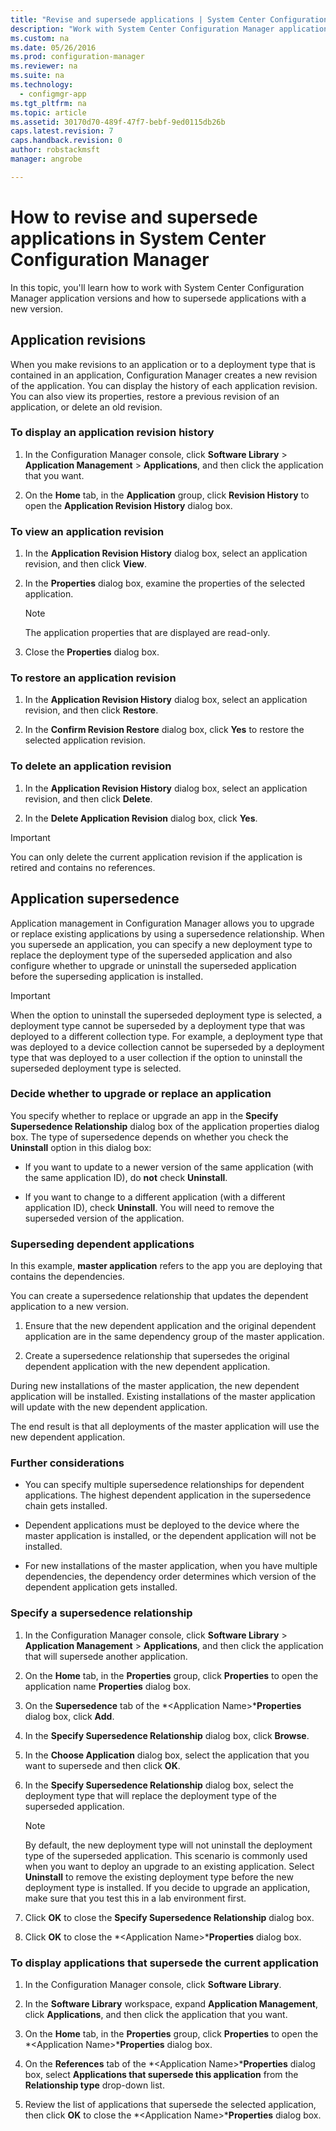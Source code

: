 ```yaml
---
title: "Revise and supersede applications | System Center Configuration Manager"
description: "Work with System Center Configuration Manager application versions and supersede applications."
ms.custom: na
ms.date: 05/26/2016
ms.prod: configuration-manager
ms.reviewer: na
ms.suite: na
ms.technology:
  - configmgr-app
ms.tgt_pltfrm: na
ms.topic: article
ms.assetid: 30170d70-489f-47f7-bebf-9ed0115db26b
caps.latest.revision: 7
caps.handback.revision: 0
author: robstackmsftmanager: angrobe

---
```

# How to revise and supersede applications in System Center Configuration Manager
In this topic, you'll learn how to work with System Center Configuration Manager application versions and how to supersede applications with a new version.  

##  Application revisions  
 When you make revisions to an application or to a deployment type that is contained in an application, Configuration Manager creates a new revision of the application. You can display the history of each application revision. You can also view its properties, restore a previous revision of an application, or delete an old revision.  

### To display an application revision history  

1.  In the Configuration Manager console, click **Software Library** > **Application Management** > **Applications**, and then click the application that you want.  

3.  On the **Home** tab, in the **Application** group, click **Revision History** to open the **Application Revision History** dialog box.  

### To view an application revision  

1.  In the **Application Revision History** dialog box, select an application revision, and then click **View**.  

2.  In the **Properties** dialog box, examine the properties of the selected application.  

    > [!NOTE]  
    >  The application properties that are displayed are read-only.  

3.  Close the **Properties** dialog box.  

### To restore an application revision  

1.  In the **Application Revision History** dialog box, select an application revision, and then click **Restore**.  

2.  In the **Confirm Revision Restore** dialog box, click **Yes** to restore the selected application revision.  

### To delete an application revision  

1.  In the **Application Revision History** dialog box, select an application revision, and then click **Delete**.  

2.  In the **Delete Application Revision** dialog box, click **Yes**.  

> [!IMPORTANT]  
>  You can only delete the current application revision if the application is retired and contains no references.  

##  Application supersedence  
 Application management in Configuration Manager allows you to upgrade or replace existing applications by using a supersedence relationship. When you supersede an application, you can specify a new deployment type to replace the deployment type of the superseded application and also configure whether to upgrade or uninstall the superseded application before the superseding application is installed.  

> [!IMPORTANT]  
>  When the option to uninstall the superseded deployment type is selected, a deployment type cannot be superseded by a deployment type that was deployed to a different collection type.  For example, a deployment type that was deployed to a device collection cannot be superseded by a deployment type that was deployed to a user collection if the option to uninstall the superseded deployment type is selected.  

### Decide whether to upgrade or replace an application  
 You specify whether to replace or upgrade an app in the **Specify Supersedence Relationship** dialog box of the application properties dialog box. The type of supersedence depends on whether you check the **Uninstall** option in this dialog box:  

-   If you want to update to a newer version of the same application (with the same application ID), do **not** check **Uninstall**.  

-   If you want to change to a different application (with a different application ID), check **Uninstall**. You will need to remove the superseded version of the application.  

### Superseding dependent applications  
 In this example, **master application** refers to the app you are deploying that contains the dependencies.  

 You can create a supersedence relationship that updates the dependent application to a new version.  

1.  Ensure that the new dependent application and the original dependent application are in the same dependency group of the master application.  

2.  Create a supersedence relationship that supersedes the original dependent application with the new dependent application.  

 During new installations of the master application, the new dependent application will be installed. Existing installations of the master application will update with the new dependent application.  

 The end result is that all deployments of the master application will use the new dependent application.  

### Further considerations  

-   You can specify multiple supersedence relationships for dependent applications. The highest dependent application in the supersedence chain gets installed.  

-   Dependent applications must be deployed to the device where the master application is installed, or the dependent application will not be installed.  

-   For new installations of the master application, when you have multiple dependencies, the dependency order determines which version of the dependent application gets installed.  

### Specify a supersedence relationship  

1.  In the Configuration Manager console, click **Software Library** > **Application Management** > **Applications**, and then click the application that will supersede another application.  

3.  On the **Home** tab, in the **Properties** group, click **Properties** to open the application name **Properties** dialog box.  

4.  On the **Supersedence** tab of the *<Application Name\>***Properties** dialog box, click **Add**.  

5.  In the **Specify Supersedence Relationship** dialog box, click **Browse**.  

6.  In the **Choose Application** dialog box, select the application that you want to supersede and then click **OK**.  

7.  In the **Specify Supersedence Relationship** dialog box, select the deployment type that will replace the deployment type of the superseded application.  

    > [!NOTE]  
    >  By default, the new deployment type will not uninstall the deployment type of the superseded application. This scenario is commonly used when you want to deploy an upgrade to an existing application. Select **Uninstall** to remove the existing deployment type before the new deployment type is installed. If you decide to upgrade an application, make sure that you test this in a lab environment first.  

8.  Click **OK** to close the **Specify Supersedence Relationship** dialog box.  

9. Click **OK** to close the *<Application Name\>***Properties** dialog box.  

### To display applications that supersede the current application  

1.  In the Configuration Manager console, click **Software Library**.  

2.  In the **Software Library** workspace, expand **Application Management**, click **Applications**, and then click the application that you want.  

3.  On the **Home** tab, in the **Properties** group, click **Properties** to open the *<Application Name\>***Properties** dialog box.  

4.  On the **References** tab of the *<Application Name\>***Properties** dialog box, select **Applications that supersede this application** from the **Relationship type** drop-down list.  

5.  Review the list of applications that supersede the selected application, then click **OK** to close the *<Application Name\>***Properties** dialog box.  
